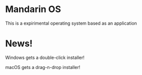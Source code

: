 # Mandarin OS
This is a expirimental operating system based as an application

# News!
Windows gets a double-click installer!

macOS gets a drag-n-drop installer!
